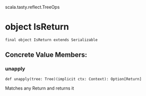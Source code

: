 scala.tasty.reflect.TreeOps
# object IsReturn

<pre><code class="language-scala" >final object IsReturn extends Serializable</pre></code>
## Concrete Value Members:
### unapply
<pre><code class="language-scala" >def unapply(tree: Tree)(implicit ctx: Context): Option[Return]</pre></code>
Matches any Return and returns it

